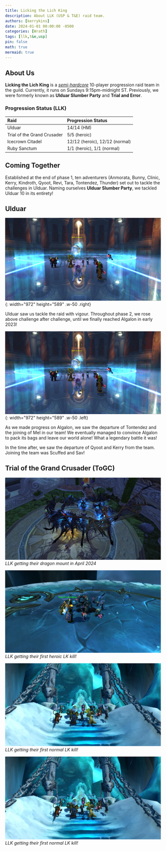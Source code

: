 ```yaml
---
title: Licking the Lich King
description: About LLK (USP & T&E) raid team.
authors: [kerrykins]
date: 2024-01-01 00:00:00 -0500
categories: [Wrath]
tags: [llk,t&e,usp]
pin: false
math: true
mermaid: true
---
```


## About Us
**Licking the Lich King** is a *[semi-hardcore](https://enclavewow.github.io/posts/raidtype/#semi-hardcore)* 10-player progression raid team in the guild. Currently, it runs on Sundays 9:15pm-midnight ST. Previously, we were formerly known as **Ulduar Slumber Party** and **Trial and Error**. 

### Progression Status (LLK)

| Raid               | Progression Status         |
| :--------------------------- | :--------------- |
| Ulduar    | 14/14 (HM) |
| Trial of the Grand Crusader    | 5/5 (heroic)  |
| Icecrown Citadel     | 12/12 (heroic), 12/12 (normal)   |
| Ruby Sanctum      | 1/1 (heroic), 1/1 (normal)   |

## Coming Together
Established at the end of phase 1, ten adventurers (Anmorata, Bunny, Clinic, Kerry, Kindroth, Qyoot, Revi, Tara, Tontendez, Thunder) set out to tackle the challenges in Ulduar. Naming ourselves **Ulduar Slumber Party**, we tackled Ulduar 10 in its entirety! 

## Ulduar
![USPalgalon2](/images/USPalgalon2.jpg){: width="972" height="589" .w-50 .right}

Ulduar saw us tackle the raid with vigour. Throughout phase 2, we rose above challenge after challenge, until we finally reached Algalon in early 2023! 


![USPalgalon1](/images/USPalgalon2.jpg){: width="972" height="589" .w-50 .left}

As we made progress on Algalon, we saw the departure of Tontendez and the joining of Mel in our team! We eventually managed to convince Algalon to pack its bags and leave our world alone! What a legendary battle it was!

In the time after, we saw the departure of Qyoot and Kerry from the team. Joining the team was Scuffed and Sav! 

## Trial of the Grand Crusader (ToGC)


![LLKdragon](/images/LLKdragon.jpg)
_LLK getting their dragon mount in April 2024_

![LLKheroicarthas](/images/LLKbigarthas.jpg)
_LLK getting their first heroic LK kill!_

![LLKnormalarthas](/images/LLKsmallarthas.jpg)
_LLK getting their first normal LK kill!_

![LLKnormalarthas](/images/LLKsmallarthas.jpg)
_LLK getting their first normal LK kill!_







